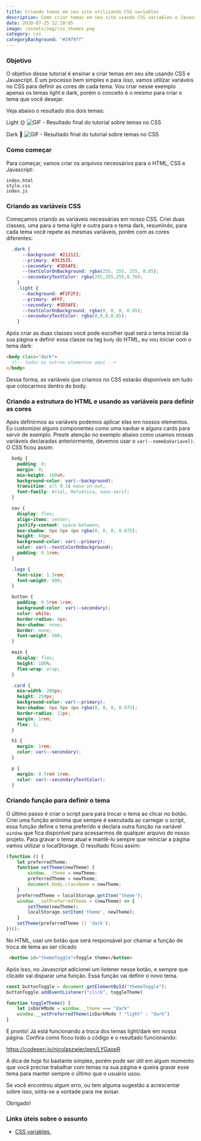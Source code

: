 ```yaml
---
title: Criando temas em seu site utilizando CSS variables
description: Como criar temas em seu site usando CSS variables e Javascript.
date: 2020-07-25 12:10:05
image: /assets/img/css_themes.png
category: css
categoryBackground: "#2979ff"
---
```

### Objetivo


O objetivo desse tutorial é ensinar a criar temas em seu site usando CSS e Javascript. É um processo bem simples e para isso, vamos utilizar variáveis no CSS para definir as cores de cada tema. Vou criar nesse exemplo apenas os temas light e dark, porém o conceito é o mesmo para criar o tema que você desejar.

Veja abaixo o resultado dos dois temas:

Light 🌞
![GIF - Resultado final do tutorial sobre temas no CSS](/assets/img/light_theme.png)

Dark 🌚
![GIF - Resultado final do tutorial sobre temas no CSS](/assets/img/dark_theme.png)

### Como começar

Para começar, vamos criar os arquivos necessários para o HTML, CSS e Javascript:

```
index.html
style.css
index.js
```

### Criando as variáveis CSS

Começamos criando as variáveis necessárias em nosso CSS. Criei duas classes, uma para o tema light e outra para o tema dark, resumindo, para cada tema você repete as mesmas variáveis, porém com as cores diferentes:

```CSS
  .dark {
      --background: #212121;
      --primary: #353535;
      --secondary: #3D5AFE;
      --textColorOnBackground: rgba(255, 255, 255, 0.85);
      --secondaryTextColor: rgba(255,255,255,0.70);
    }
    .light {
      --background: #F2F2F2;
      --primary: #FFF;
      --secondary: #3D5AFE;
      --textColorOnBackground: rgba(0, 0, 0, 0.85);
      --secondaryTextColor: rgba(0,0,0,0.65);
    }
```

Após criar as duas classes você pode escolher qual será o tema inicial da sua página e definir essa classe na tag `body` do HTML, eu vou iniciar com o tema dark:

```HTML
<body class="dark">
  <!-- todos os outros elementos aqui -->
</body>
```

Dessa forma, as variáveis que criamos no CSS estarão disponíveis em tudo que colocarmos dentro do body.

### Criando a estrutura do HTML e usando as variáveis para definir as cores

Após definirmos as variáveis podemos aplicar elas em nossos elementos. Eu customizei alguns componentes como uma navbar e alguns cards para servir de exemplo. Preste atenção no exemplo abaixo como usamos nossas variáveis declaradas anteriormente, devemos usar o `var(--nomeDaVariavel)`. O CSS ficou assim:

```CSS
  body {
    padding: 0;
    margin: 0;
    min-height: 100vh;
    background-color: var(--background);
    transition: all 0.1s ease-in-out;
    font-family: Arial, Helvetica, sans-serif;
  }

  nav {
    display: flex;
    align-items: center;
    justify-content: space-between;
    box-shadow: 0px 0px 4px rgba(0, 0, 0, 0.075);
    height: 60px;
    background-color: var(--primary);
    color: var(--textColorOnBackground);
    padding: 0 1rem;
  }

  .logo {
    font-size: 1.5rem;
    font-weight: 600;
  }

  button {
    padding: 0.5rem 1rem;
    background-color: var(--secondary);
    color: white;
    border-radius: 4px;
    box-shadow: none;
    border: none;
    font-weight: 500;
  }

  main {
    display: flex;
    height: 100%;
    flex-wrap: wrap;
  }

  .card {
    min-width: 200px;
    height: 250px;
    background-color: var(--primary);
    box-shadow: 0px 0px 4px rgba(0, 0, 0, 0.075);
    border-radius: 11px;
    margin: 1rem;
    flex: 1;
  }

  h1 {
    margin: 1rem;
    color: var(--secondary);
  }

  p {
    margin: 0.5rem 1rem;
    color: var(--secondaryTextColor);
  }
```

### Criando função para definir o tema

O último passo é criar o script para para trocar o tema ao clicar no botão. Criei uma função anônima que sempre é executada ao carregar o script, essa função define o tema preferido e declara outra função na variável `window` que fica disponível para acessarmos de qualquer arquivo do nosso projeto. Para gravar o tema atual e mantê-lo sempre que reiniciar a página vamos utilizar o localStorage. O resultado ficou assim:

```Javascript
(function () {
    let preferredTheme;
    function setTheme(newTheme) {
        window.__theme = newTheme;
        preferredTheme = newTheme;
        document.body.className = newTheme;
    }
    preferredTheme = localStorage.getItem('theme');
    window.__setPreferredTheme = (newTheme) => {
        setTheme(newTheme);
        localStorage.setItem('theme', newTheme);
    }
    setTheme(preferredTheme || 'dark');
})();
```

No HTML, usei um botão que será responsável por chamar a função de troca de tema ao ser clicado

```HTML
 <button id="themeToggle">Toggle theme</button>
```

Após isso, no Javascript adicionei um listener nesse botão, e sempre que clicado vai disparar uma função. Essa função vai definir o novo tema.

```Javascript
const buttonToggle = document.getElementById("themeToggle");
buttonToggle.addEventListener("click", toggleTheme)

function toggleTheme() {
    let isDarkMode = window.__theme === "dark"
    window.__setPreferredTheme(isDarkMode ? "light" : "dark")
}
```

E pronto! Já está funcionando a troca dos temas light/dark em nossa página. Confira como ficou todo o código e o resultado funcionando:

https://codepen.io/nicolaszwier/pen/LYGaopR

A dica de hoje foi bastante simples, porém pode ser útil em algum momento que você precise trabalhar com temas na sua página e queira gravar esse tema para manter sempre o último que o usuário usou.

Se você encontrou algum erro, ou tem alguma sugestão a acrescentar sobre isso, sinta-se a vontade para me avisar.

Obrigado! 

### Links úteis sobre o assunto

* [CSS variables.](https://developer.mozilla.org/pt-BR/docs/Web/CSS/Using_CSS_custom_properties)
